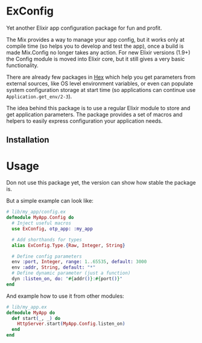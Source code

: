 # ExConfig

Yet another Elixir app configuration package for fun and profit.


The Mix provides a way to manage your app config, but it works only at compile
time (so helps you to develop and test the app), once a build is made
Mix.Config no longer takes any action.
For new Elixir versions (1.9+) the Config module is moved into Elixir core,
but it still gives a very basic functionality.

There are already few packages in [Hex](https://hex.pm) which help you get
parameters from external sources, like OS level environment variables, or even
can populate system configuration storage at start time (so applications can
continue use `Application.get_env/2-3`).


The idea behind this package is to use a regular Elixir module to store and
get application parameters. The package provides a set of macros and helpers
to easily express configuration your application needs.

## Installation

# Usage

Don not use this package yet, the version can show how stable the package is.

But a simple example can look like:

```elixir
# lib/my_app/config.ex
defmodule MyApp.Config do
  # Inject useful macros 
  use ExConfig, otp_app: :my_app

  # Add shorthands for types
  alias ExConfig.Type.{Raw, Integer, String}

  # Define config parameters
  env :port, Integer, range: 1..65535, default: 3000
  env :addr, String, default: "*"
  # Define dynamic parameter (just a function)
  dyn :listen_on, do: "#{addr()}:#{port()}"
end
```

And example how to use it from other modules:

```elixir
# lib/my_app.ex
defmodule MyApp do
  def start(_, _) do
    HttpServer.start(MyApp.Config.listen_on)
  end
end
```
